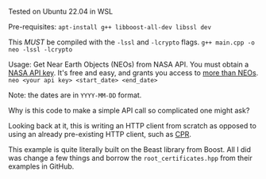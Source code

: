 Tested on Ubuntu 22.04 in WSL

Pre-requisites:
`apt-install g++ libboost-all-dev libssl dev`

This *MUST* be compiled with the `-lssl` and `-lcrypto` flags.
`g++ main.cpp -o neo -lssl -lcrypto`

Usage:
Get Near Earth Objects (NEOs) from NASA API. You must obtain a [NASA API key](https://api.nasa.gov/). It's free and easy, and grants you access to [more than NEOs](https://api.nasa.gov/).
`neo <your api key> <start_date> <end_date>`

Note: the dates are in `YYYY-MM-DD` format.

Why is this code to make a simple API call so complicated one might ask?

Looking back at it, this is writing an HTTP client from scratch as opposed to using an already pre-existing HTTP client, such as [CPR](https://github.com/libcpr/cpr).

This example is quite literally built on the Beast library from Boost. All I did was change a few things and borrow the `root_certificates.hpp` from their examples in GitHub.
